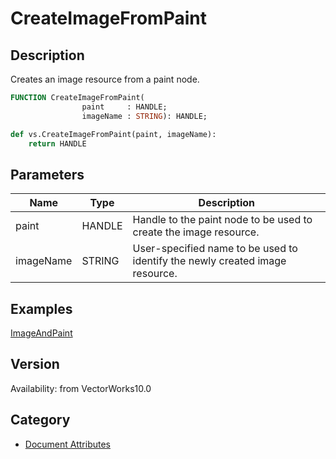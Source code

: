 # CreateImageFromPaint

## Description
Creates an image resource from a paint node.

```pascal
FUNCTION CreateImageFromPaint(
				paint     : HANDLE;
				imageName : STRING): HANDLE;
```

```python
def vs.CreateImageFromPaint(paint, imageName):
    return HANDLE
```

## Parameters
|Name|Type|Description|
|---|---|---|
|paint|HANDLE|Handle to the paint node to be used to create the image resource.|
|imageName|STRING|User-specified name to be used to identify the newly created image resource.|

## Examples
[ImageAndPaint](examples/ImageAndPaint.md)

## Version
Availability: from VectorWorks10.0

## Category
* [Document Attributes](../Categories/Document%20Attributes.md)
